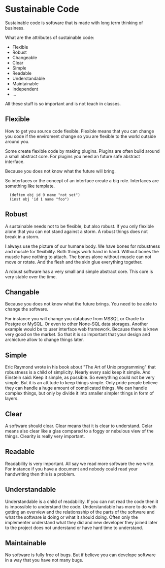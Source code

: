 # Sustainable Code

Sustainable code is software that is made with long term thinking of business.

What are the attributes of sustainable code:

* Flexible
* Robust
* Changeable
* Clear
* Simple
* Readable
* Understandable
* Maintainable
* Independent
* ...

All these stuff is so important and is not teach in classes.

## Flexible

How to get you source code flexible. Flexible means that you can change you
code if the enviroment change so you are flexible to the world outside around you.

Some create flexible code by making plugins. Plugins are often build around a
small abstract core. For plugins you need an future safe abstract interface.

Because you does not know what the future will bring.

So interfaces or the concept of an interface create a big role.
Interfaces are something like template.

```
  (deftem obj id 0 name "not set")
  (inst obj 'id 1 name "foo")
```

## Robust

A sustainable needs not to be flexible, but also robust. If you only flexible
alone that you can not stand against a storm. A robust things does not break
in a storm. 

I always use the picture of our humane body. We have bones for robustness and
muscle for flexibility. Both things work hand in hand. Without bones the
muscle have nothing to attach. The bones alone without muscle can not move
or rotate. And the flesh and the skin glue everything together.

A robust software has a very small and simple abstract core. This core
is very stable over the time.

## Changable

Because you does not know what the future brings. You need to be able to change
the software.

For instance you will change you database from MSSQL or Oracle to Postgre or
MySQL. Or even to other None-SQL data storages. Another example would be to 
user interface web framework. Because there is knew very good on the market.
So that it is so important that your design and archicture allow to change
things later.

## Simple

Eric Raymond wrote in his book about "The Art of Unix programming" that
robustness is a child of simplicity. Nearly every said keep it simple.
And Einstein said: Keep it simple, as possible. So everything could not
be very simple. But it is an attitude to keep things simple. Only pride
people believe they can handle a huge amount of complicated things. We
can handle complex things, but only by divide it into smaller simpler
things in form of layers.

## Clear

A software should clear. Clear means that it is clear to understand. Celar
means also clear like a glas compared to a foggy or nebulous view of the things.
Clearity is really very important.

## Readable

Readability is very important. All say we read more software the we write.
For instance if you have a document and nobody could read your handwriting
then this is a problem.

## Understandable

Understandable is a child of readability. If you can not read the code then
it is impossible to understand the code. Understandable has more to do with
getting an overview and the relationsship of the parts of the software and
what the software is doing or what it should doing.
Often only the implementer understand what they did and new developer they
joined later to the project does not understand or have hard time to understand.

## Maintainable

No software is fully free of bugs. But if believe you can develope
software in a way that you have not many bugs.

